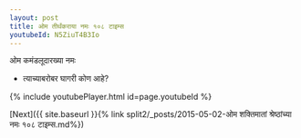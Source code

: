 ```yaml
---
layout: post
title: ओम तीर्थंकराया नमः १०८ टाइम्स
youtubeId: N5ZiuT4B3Io
---
```

 
 
 ओम कमंडलूदारख्या नमः  
 
 -  त्याच्याबरोबर घागरी कोण आहे? 
 
  
 
  
 
 
 
 
 
 


{% include youtubePlayer.html id=page.youtubeId %}
 
[Next]({{ site.baseurl }}{% link  split2/_posts/2015-05-02-ओम शक्तिमातां श्रेष्ठांच्या नमः १०८ टाइम्स.md%})
 
